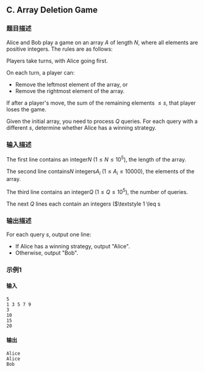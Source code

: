 ## C. Array Deletion Game

### 题目描述

Alice and Bob play a game on an array $\textstyle A$ of length $\textstyle N$, where all elements are
positive integers. The rules are as follows:

Players take turns, with Alice going first.

On each turn, a player can:
- Remove the leftmost element of the array, or
- Remove the rightmost element of the array.

If after a player's move, the sum of the remaining elements $\textstyle \leq s$, that player loses the
game.

Given the initial array, you need to process $\textstyle Q$ queries. For each query with a
different $\textstyle s$, determine whether
Alice has a winning strategy.

### 输入描述

The first line contains an integer$\textstyle N$ ($\textstyle 1 \leq N \leq 10^5$), the length
of the array.

The second line contains$\textstyle N$ integers$\textstyle A_i$ ($\textstyle 1 \leq A_i \leq 10000$), the
elements of the array.

The third line contains an integer$\textstyle Q$ ($\textstyle 1 \leq Q \leq 10^5$), the number
of queries.

The next $\textstyle Q$ lines each contain an
integer$\textstyle s$ ($\textstyle 1 \leq s

### 输出描述

For each query $\textstyle s$, output one
line:
- If Alice has a winning strategy, output "Alice".
- Otherwise, output "Bob".

### 示例1

#### 输入

```plain
5
1 3 5 7 9
3
10
15
20
```

#### 输出

```plain
Alice
Alice
Bob
```

